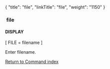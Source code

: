 {
    "title": "file",
    "linkTitle": "file",
    "weight": "1150"
}<span id="file"></span>

###  file

#### DISPLAY

\[ FILE
= filename \]

Enter filename.

[Return to Command index](../../)

 
